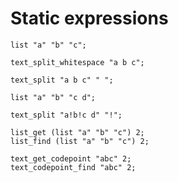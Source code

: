 # Static expressions

```polygolf
list "a" "b" "c";
```

```polygolf static.golfStringListLiteral()
text_split_whitespace "a b c";
```

```polygolf static.golfStringListLiteral(false)
text_split "a b c" " ";
```

```polygolf
list "a" "b" "c d";
```

```polygolf static.golfStringListLiteral()
text_split "a!b!c d" "!";
```

```polygolf
list_get (list "a" "b" "c") 2;
list_find (list "a" "b" "c") 2;
```

```polygolf static.listOpsToTextOps("text_get_codepoint","text_codepoint_find")
text_get_codepoint "abc" 2;
text_codepoint_find "abc" 2;
```
